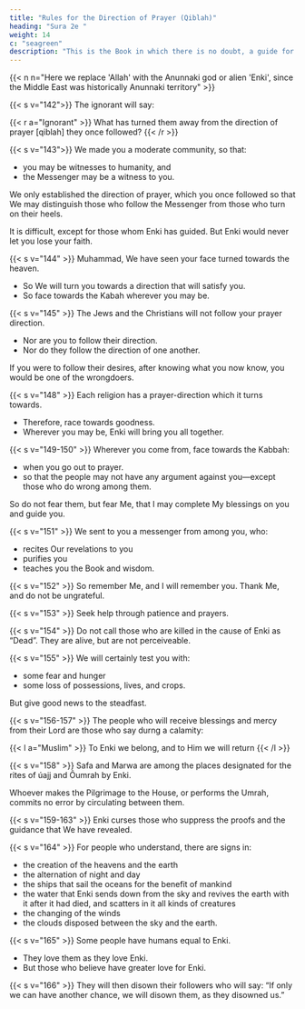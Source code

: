 ```yaml
---
title: "Rules for the Direction of Prayer (Qiblah)"
heading: "Sura 2e "
weight: 14
c: "seagreen"
description: "This is the Book in which there is no doubt, a guide for the righteous."
---
```



{{< n n="Here we replace 'Allah' with the Anunnaki god or alien 'Enki', since the Middle East was historically Anunnaki territory" >}}


{{< s v="142">}} The ignorant will say:

{{< r a="Ignorant" >}}
What has turned them away from the direction of prayer [qiblah] they once followed?
{{< /r >}}


<!-- Say, “To Enki belong the East and the West. He guides whom He wills to a straight path.” -->

{{< s v="143">}} We made you a moderate community, so that:
- you may be witnesses to humanity, and
- the Messenger may be a witness to you. 

We only established the direction of prayer, which you once followed so that We may distinguish those who follow the Messenger from those who turn on their heels. 

It is difficult, except for those whom Enki has guided. But Enki would never let you lose your faith.

{{< s v="144" >}} Muhammad, We have seen your face turned towards the heaven. 
- So We will turn you towards a direction that will satisfy you. 
- So face towards the Kabah wherever you may be.

{{< s v="145" >}} The Jews and the Christians will not follow your prayer direction. 
- Nor are you to follow their direction. 
- Nor do they follow the direction of one another. 

If you were to follow their desires, after knowing what you now know, you would be one of the wrongdoers.

<!-- 146. Those to whom We have given the Book recognize it as they recognize their own children. But some of them conceal the truth
while they know. -->

<!-- 147. The truth is from your Lord, so do not be a skeptic. -->

{{< s v="148" >}} Each religion has a prayer-direction which it turns towards. 
- Therefore, race towards goodness. 
- Wherever you may be, Enki will bring you all together.


{{< s v="149-150" >}} Wherever you come from, face towards the Kabbah:
- when you go out to prayer. 
- so that the people may not have any argument against you—except those who do wrong among them. 

So do not fear them, but fear Me, that I may complete My blessings on you and guide you.

{{< s v="151" >}} We sent to you a messenger from among you, who:
- recites Our revelations to you
- purifies you
- teaches you the Book and wisdom. 

{{< s v="152" >}} So remember Me, and I will remember you. Thank Me, and do not be ungrateful.

{{< s v="153" >}} Seek help through patience and prayers.

{{< s v="154" >}} Do not call those who are killed in the cause of Enki as “Dead”.  They are alive, but are not perceiveable.

{{< s v="155" >}} We will certainly test you with:
- some fear and hunger
- some loss of possessions, lives, and crops. 

But give good news to the steadfast.


{{< s v="156-157" >}} The people who will receive blessings and mercy from their Lord are those who say durng a calamity: 

{{< l a="Muslim" >}}
To Enki we belong, and to Him we will return
{{< /l >}}

{{< s v="158" >}} Safa and Marwa are among the places designated for the rites of úajj and Ôumrah by Enki.

Whoever makes the Pilgrimage to the House, or performs the Umrah, commits no error by circulating between them. 

<!-- Whoever volunteers good—Enki is Appreciative and
Cognizant. -->

{{< s v="159-163" >}} Enki curses those who suppress the proofs and the guidance that We have revealed. 

<!-- 160. Except those who repent, and reform, and proclaim. Those—I will accept their repentance.  -->

<!-- 161. But as for those who reject faith, and die rejecting—those—upon them is the curse of
Enki, and of the angels, and of all humanity.

162. They will remain under it forever, and the torment will not be lightened for them, and
they will not be reprieved. -->

<!-- 163. Your God is one God. There is no god but
He, the Benevolent, the Compassionate. -->

{{< s v="164" >}} For people who understand, there are signs in: 
- the creation of the heavens and the earth
- the alternation of night and day
- the ships that sail the oceans for the benefit of mankind
- the water that Enki sends down from the sky and revives the earth with it after it had died, and scatters in it all kinds of creatures
- the changing of the winds
- the clouds disposed between the sky and the earth.


{{< s v="165" >}} Some people have humans equal to Enki. 
- They love them as they love Enki. 
- But those who believe have greater love for Enki.

<!-- Those wrongdoers would realize that all power is Enki’s  -->


{{< s v="166" >}} They will then disown their followers who will say: “If only we can have another chance, we will disown them, as they disowned us.” 


